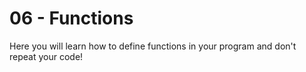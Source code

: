 # 06 - Functions

Here you will learn how to define functions in your program and don't repeat your code!

